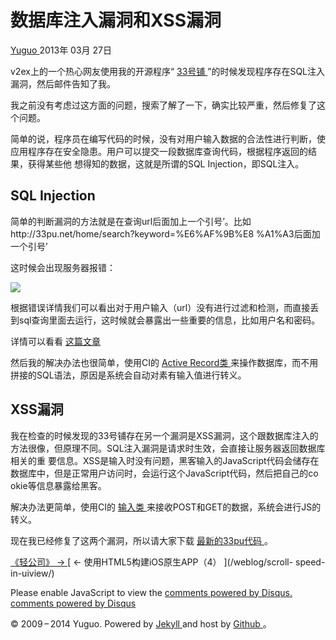 #  数据库注入漏洞和XSS漏洞

[ Yuguo ](http://yuguo.us) 2013年 03月 27日

v2ex上的一个热心网友使用我的开源程序“ [ 33号铺 ](https://github.com/yuguo/33pu)
”的时候发现程序存在SQL注入漏洞，然后邮件告知了我。

我之前没有考虑过这方面的问题，搜索了解了一下，确实比较严重，然后修复了这个问题。

简单的说，程序员在编写代码的时候，没有对用户输入数据的合法性进行判断，使应用程序存在安全隐患。用户可以提交一段数据库查询代码，根据程序返回的结果，获得某些他
想得知的数据，这就是所谓的SQL Injection，即SQL注入。

##  SQL Injection

简单的判断漏洞的方法就是在查询url后面加上一个引号’。比如http://33pu.net/home/search?keyword=%E6%AF%9B%E8
%A1%A3后面加一个引号’

这时候会出现服务器报错：

![](/files/2013/03/sql-injection.png)

根据错误详情我们可以看出对于用户输入（url）没有进行过滤和检测，而直接丢到sql查询里面去运行，这时候就会暴露出一些重要的信息，比如用户名和密码。

详情可以看看 [ 这篇文章 ](http://www.blueidea.com/tech/program/2004/1810.asp)

然后我的解决办法也很简单，使用CI的 [ Active Record类
](http://codeigniter.org.cn/user_guide/database/active_record.html)
来操作数据库，而不用拼接的SQL语法，原因是系统会自动对素有输入值进行转义。

##  XSS漏洞

我在检查的时候发现的33号铺存在另一个漏洞是XSS漏洞，这个跟数据库注入的方法很像，但原理不同。SQL注入漏洞是请求时生效，会直接让服务器返回数据库相关的重
要信息。XSS是输入时没有问题，黑客输入的JavaScript代码会储存在数据库中，但是正常用户访问时，会运行这个JavaScript代码，然后把自己的co
okie等信息暴露给黑客。

解决办法更简单，使用CI的 [ 输入类
](http://codeigniter.org.cn/user_guide/libraries/input.html)
来接收POST和GET的数据，系统会进行JS的转义。

现在我已经修复了这两个漏洞，所以请大家下载 [ 最新的33pu代码 ](https://github.com/yuguo/33pu) 。

[ 《轻公司》 → ](/weblog/fast-company/) [ ← 使用HTML5构建iOS原生APP（4） ](/weblog/scroll-
speed-in-uiview/)

Please enable JavaScript to view the [ comments powered by Disqus.
](http://disqus.com/?ref_noscript) [ comments powered by  Disqus
](http://disqus.com)

© 2009 – 2014 Yuguo. Powered by [ Jekyll ](https://github.com/mojombo/jekyll)
and host by [ Github ](https://github.com/yuguo) 。

